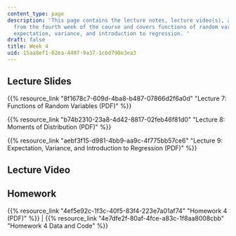 ```yaml
---
content_type: page
description: 'This page contains the lecture notes, lecture video(s), and homework
  from the fourth week of the course and covers functions of random variables;  and
  expectation, variance, and introduction to regression. '
draft: false
title: Week 4
uid: 15aa8ef1-02ea-4497-9a37-1c6d790e3ea3
---
```

## Lecture Slides

{{% resource_link "8f1678c7-609d-4ba8-b487-07866d2f6a0d" "Lecture 7: Functions of Random Variables (PDF)" %}}

{{% resource_link "b74b2310-23a8-4d42-8817-02feb46f81d0" "Lecture 8: Moments of Distribution (PDF)" %}}

{{% resource_link "aebf3f15-d981-4bb9-aa9c-4f775bb57ce6" "Lecture 9: Expectation, Variance, and Introduction to Regression (PDF)" %}}

## Lecture Video

## Homework

{{% resource_link "4ef5e92c-1f3c-40f5-83f4-223e7a01af74" "Homework 4 (PDF)" %}} | {{% resource_link "4e7dfe2f-80af-4fce-a83c-1f8aa8008cbb" "Homework 4 Data and Code" %}}